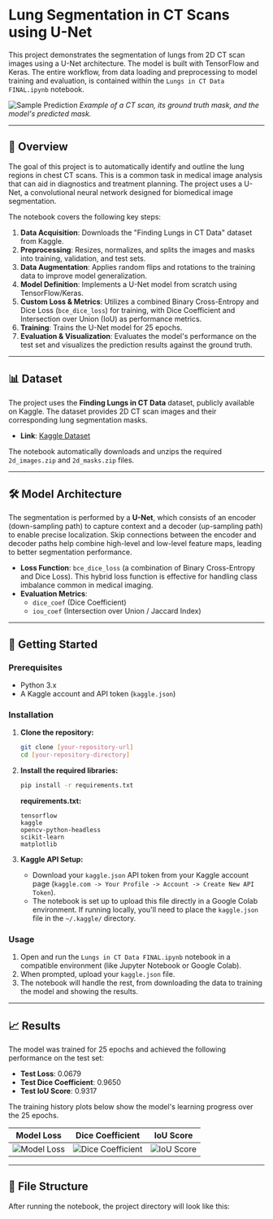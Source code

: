 # Lung Segmentation in CT Scans using U-Net

This project demonstrates the segmentation of lungs from 2D CT scan images using a U-Net architecture. The model is built with TensorFlow and Keras. The entire workflow, from data loading and preprocessing to model training and evaluation, is contained within the `Lungs in CT Data FINAL.ipynb` notebook.

![Sample Prediction](./predicted_mask_visualization.png)
*Example of a CT scan, its ground truth mask, and the model's predicted mask.*

---

## 📖 Overview

The goal of this project is to automatically identify and outline the lung regions in chest CT scans. This is a common task in medical image analysis that can aid in diagnostics and treatment planning. The project uses a U-Net, a convolutional neural network designed for biomedical image segmentation.

The notebook covers the following key steps:
1.  **Data Acquisition**: Downloads the "Finding Lungs in CT Data" dataset from Kaggle.
2.  **Preprocessing**: Resizes, normalizes, and splits the images and masks into training, validation, and test sets.
3.  **Data Augmentation**: Applies random flips and rotations to the training data to improve model generalization.
4.  **Model Definition**: Implements a U-Net model from scratch using TensorFlow/Keras.
5.  **Custom Loss & Metrics**: Utilizes a combined Binary Cross-Entropy and Dice Loss (`bce_dice_loss`) for training, with Dice Coefficient and Intersection over Union (IoU) as performance metrics.
6.  **Training**: Trains the U-Net model for 25 epochs.
7.  **Evaluation & Visualization**: Evaluates the model's performance on the test set and visualizes the prediction results against the ground truth.

---

## 📊 Dataset

The project uses the **Finding Lungs in CT Data** dataset, publicly available on Kaggle. The dataset provides 2D CT scan images and their corresponding lung segmentation masks.

-   **Link**: [Kaggle Dataset](https://www.kaggle.com/datasets/kmader/finding-lungs-in-ct-data)

The notebook automatically downloads and unzips the required `2d_images.zip` and `2d_masks.zip` files.

---

## 🛠️ Model Architecture

The segmentation is performed by a **U-Net**, which consists of an encoder (down-sampling path) to capture context and a decoder (up-sampling path) to enable precise localization. Skip connections between the encoder and decoder paths help combine high-level and low-level feature maps, leading to better segmentation performance.

-   **Loss Function**: `bce_dice_loss` (a combination of Binary Cross-Entropy and Dice Loss). This hybrid loss function is effective for handling class imbalance common in medical imaging.
-   **Evaluation Metrics**:
    -   `dice_coef` (Dice Coefficient)
    -   `iou_coef` (Intersection over Union / Jaccard Index)

---

## 🚀 Getting Started

### Prerequisites

-   Python 3.x
-   A Kaggle account and API token (`kaggle.json`)

### Installation

1.  **Clone the repository:**
    ```bash
    git clone [your-repository-url]
    cd [your-repository-directory]
    ```

2.  **Install the required libraries:**
    ```bash
    pip install -r requirements.txt
    ```
    **requirements.txt:**
    ```
    tensorflow
    kaggle
    opencv-python-headless
    scikit-learn
    matplotlib
    ```

3.  **Kaggle API Setup:**
    -   Download your `kaggle.json` API token from your Kaggle account page (`kaggle.com -> Your Profile -> Account -> Create New API Token`).
    -   The notebook is set up to upload this file directly in a Google Colab environment. If running locally, you'll need to place the `kaggle.json` file in the `~/.kaggle/` directory.

### Usage

1.  Open and run the `Lungs in CT Data FINAL.ipynb` notebook in a compatible environment (like Jupyter Notebook or Google Colab).
2.  When prompted, upload your `kaggle.json` file.
3.  The notebook will handle the rest, from downloading the data to training the model and showing the results.

---

## 📈 Results

The model was trained for 25 epochs and achieved the following performance on the test set:

-   **Test Loss**: 0.0679
-   **Test Dice Coefficient**: 0.9650
-   **Test IoU Score**: 0.9317

The training history plots below show the model's learning progress over the 25 epochs.

| Model Loss | Dice Coefficient | IoU Score |
| :---: | :---: | :---: |
| ![Model Loss](./model_loss.png) | ![Dice Coefficient](./model_dice_coef.png) | ![IoU Score](./model_iou_score.png) |

---

## 📂 File Structure

After running the notebook, the project directory will look like this:
